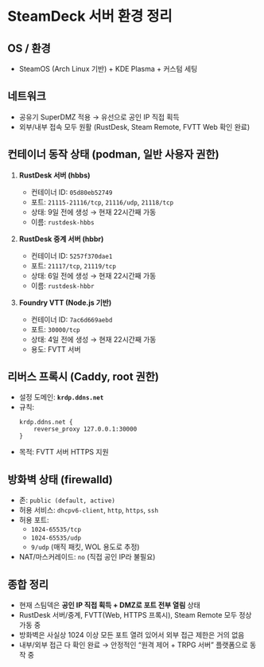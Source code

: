 # SteamDeck 서버 환경 정리

## OS / 환경
- SteamOS (Arch Linux 기반) + KDE Plasma + 커스텀 세팅

## 네트워크
- 공유기 SuperDMZ 적용 → 유선으로 공인 IP 직접 획득
- 외부/내부 접속 모두 원활 (RustDesk, Steam Remote, FVTT Web 확인 완료)

## 컨테이너 동작 상태 (podman, 일반 사용자 권한)
1. **RustDesk 서버 (hbbs)**
   - 컨테이너 ID: `05d80eb52749`
   - 포트: `21115-21116/tcp`, `21116/udp`, `21118/tcp`
   - 상태: 9일 전에 생성 → 현재 22시간째 가동
   - 이름: `rustdesk-hbbs`

2. **RustDesk 중계 서버 (hbbr)**
   - 컨테이너 ID: `5257f370dae1`
   - 포트: `21117/tcp`, `21119/tcp`
   - 상태: 6일 전에 생성 → 현재 22시간째 가동
   - 이름: `rustdesk-hbbr`

3. **Foundry VTT (Node.js 기반)**
   - 컨테이너 ID: `7ac6d669aebd`
   - 포트: `30000/tcp`
   - 상태: 4일 전에 생성 → 현재 22시간째 가동
   - 용도: FVTT 서버

## 리버스 프록시 (Caddy, root 권한)
- 설정 도메인: **`krdp.ddns.net`**
- 규칙:
  ```caddy
  krdp.ddns.net {
      reverse_proxy 127.0.0.1:30000
  }
  ```
- 목적: FVTT 서버 HTTPS 지원

## 방화벽 상태 (firewalld)
- 존: `public (default, active)`
- 허용 서비스: `dhcpv6-client`, `http`, `https`, `ssh`
- 허용 포트:
  - `1024-65535/tcp`
  - `1024-65535/udp`
  - `9/udp` (매직 패킷, WOL 용도로 추정)
- NAT/마스커레이드: `no` (직접 공인 IP라 불필요)

## 종합 정리
- 현재 스팀덱은 **공인 IP 직접 획득 + DMZ로 포트 전부 열림** 상태
- RustDesk 서버/중계, FVTT(Web, HTTPS 프록시), Steam Remote 모두 정상 가동 중
- 방화벽은 사실상 1024 이상 모든 포트 열려 있어서 외부 접근 제한은 거의 없음
- 내부/외부 접근 다 확인 완료 → 안정적인 “원격 제어 + TRPG 서버” 플랫폼으로 동작 중
